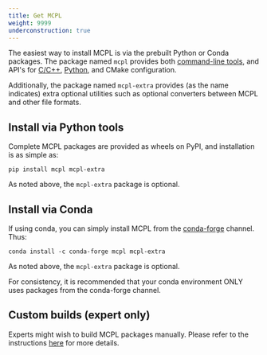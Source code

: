 ```yaml
---
title: Get MCPL
weight: 9999
underconstruction: true
---
```


The easiest way to install MCPL is via the prebuilt Python or Conda packages. The package named `mcpl` provides both [command-line tools](LOCAL:usage_cmdline), and API's for [C/C++](LOCAL:usage_c), [Python](LOCAL:usage_python), and CMake configuration.

Additionally, the package named `mcpl-extra` provides (as the name indicates) extra optional utilities such as optional converters between MCPL and other file formats.

## Install via Python tools

Complete MCPL packages are provided as wheels on PyPI, and installation is as simple as:

```
pip install mcpl mcpl-extra
```

As noted above, the `mcpl-extra` package is optional.

## Install via Conda

If using conda, you can simply install MCPL from the [conda-forge](https://conda-forge.org/) channel.  Thus:

```
conda install -c conda-forge mcpl mcpl-extra
```

As noted above, the `mcpl-extra` package is optional.

For consistency, it is recommended that your conda environment ONLY uses packages from the conda-forge channel.

## Custom builds (expert only)

Experts might wish to build MCPL packages manually. Please refer to the instructions [here](https://github.com/mctools/mcpl/blob/HEAD/INSTALL.md) for more details.
